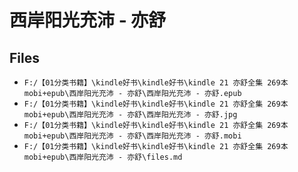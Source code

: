 # 西岸阳光充沛 - 亦舒

## Files

- `F:/【01分类书籍】\kindle好书\kindle好书\kindle 21 亦舒全集 269本 mobi+epub\西岸阳光充沛 - 亦舒\西岸阳光充沛 - 亦舒.epub`
- `F:/【01分类书籍】\kindle好书\kindle好书\kindle 21 亦舒全集 269本 mobi+epub\西岸阳光充沛 - 亦舒\西岸阳光充沛 - 亦舒.jpg`
- `F:/【01分类书籍】\kindle好书\kindle好书\kindle 21 亦舒全集 269本 mobi+epub\西岸阳光充沛 - 亦舒\西岸阳光充沛 - 亦舒.mobi`
- `F:/【01分类书籍】\kindle好书\kindle好书\kindle 21 亦舒全集 269本 mobi+epub\西岸阳光充沛 - 亦舒\files.md`
